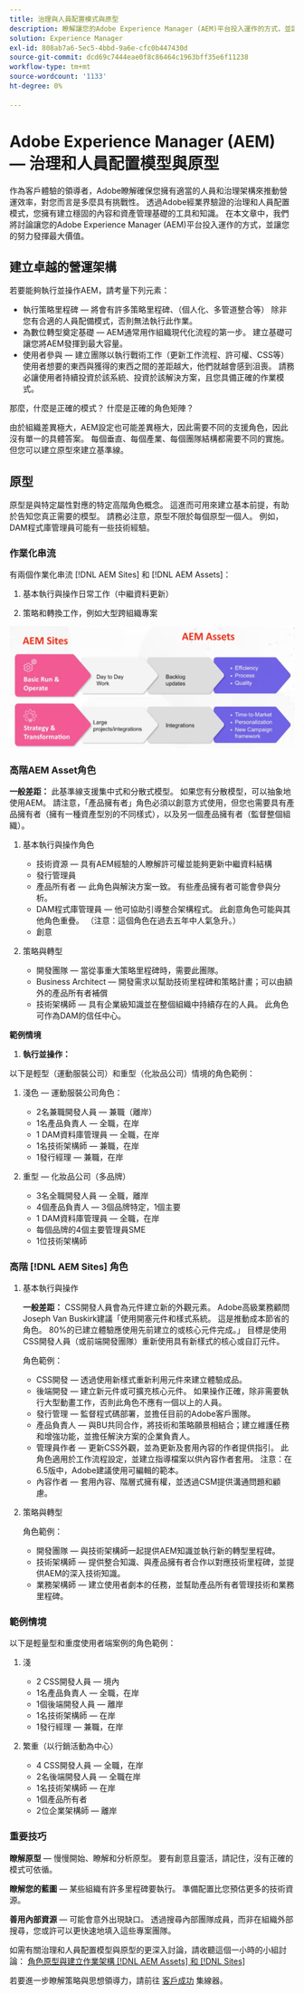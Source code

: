 ```yaml
---
title: 治理與人員配置模式與原型
description: 瞭解讓您的Adobe Experience Manager (AEM)平台投入運作的方式，並讓您的努力發揮最大價值。
solution: Experience Manager
exl-id: 808ab7a6-5ec5-4bbd-9a6e-cfc0b447430d
source-git-commit: dcd69c7444eae0f8c86464c1963bff35e6f11238
workflow-type: tm+mt
source-wordcount: '1133'
ht-degree: 0%

---
```


# Adobe Experience Manager (AEM) — 治理和人員配置模型與原型

作為客戶體驗的領導者，Adobe瞭解確保您擁有適當的人員和治理架構來推動營運效率，對您而言是多麼具有挑戰性。 透過Adobe經業界驗證的治理和人員配置模式，您擁有建立穩固的內容和資產管理基礎的工具和知識。 在本文章中，我們將討論讓您的Adobe Experience Manager (AEM)平台投入運作的方式，並讓您的努力發揮最大價值。

## 建立卓越的營運架構

若要能夠執行並操作AEM，請考量下列元素：

* 執行策略里程碑 — 將會有許多策略里程碑、（個人化、多管道整合等） 除非您有合適的人員配備模式，否則無法執行此作業。
* 為數位轉型奠定基礎 — AEM通常用作組織現代化流程的第一步。 建立基礎可讓您將AEM發揮到最大容量。
* 使用者參與 — 建立團隊以執行戰術工作（更新工作流程、許可權、CSS等） 使用者想要的東西與獲得的東西之間的差距越大，他們就越會感到沮喪。 請務必讓使用者持續投資於該系統、投資於該解決方案，且您具備正確的作業模式。

那麼，什麼是正確的模式？ 什麼是正確的角色矩陣？

由於組織差異極大，AEM設定也可能差異極大，因此需要不同的支援角色，因此沒有單一的具體答案。 每個垂直、每個產業、每個團隊結構都需要不同的實施。 但您可以建立原型來建立基準線。

## 原型

原型是與特定屬性對應的特定高階角色概念。 這進而可用來建立基本前提，有助於告知您真正需要的模型。 請務必注意，原型不限於每個原型一個人。 例如，DAM程式庫管理員可能有一些技術經驗。

### 作業化串流

有兩個作業化串流 [!DNL AEM Sites] 和 [!DNL AEM Assets]：

1. 基本執行與操作日常工作（中繼資料更新）

1. 策略和轉換工作，例如大型跨組織專案

![作業化資料流](assets/streams-of-operationalization.png)

### 高階AEM Asset角色

**一般差距：** 此基準線支援集中式和分散式模型。 如果您有分散模型，可以抽象地使用AEM。 請注意，「產品擁有者」角色必須以創意方式使用，但您也需要具有產品擁有者（擁有一種資產型別的不同樣式），以及另一個產品擁有者（監督整個組織）。

1. 基本執行與操作角色

   * 技術資源 — 具有AEM經驗的人瞭解許可權並能夠更新中繼資料結構
   * 發行管理員
   * 產品所有者 — 此角色與解決方案一致。 有些產品擁有者可能會參與分析。
   * DAM程式庫管理員 — 他可協助引導整合架構程式。 此創意角色可能與其他角色重疊。 （注意：這個角色在過去五年中人氣急升。）
   * 創意

1. 策略與轉型

   * 開發團隊 — 當從事重大策略里程碑時，需要此團隊。
   * Business Architect — 開發需求以幫助技術里程碑和策略計畫；可以由額外的產品所有者補償
   * 技術架構師 — 具有企業級知識並在整個組織中持續存在的人員。 此角色可作為DAM的信任中心。

**範例情境**

1. **執行並操作：**

以下是輕型（運動服裝公司）和重型（化妝品公司）情境的角色範例：

1. 淺色 — 運動服裝公司角色：

   * 2名兼職開發人員 — 兼職（離岸）
   * 1名產品負責人 — 全職，在岸
   * 1 DAM資料庫管理員 — 全職，在岸
   * 1名技術架構師 — 兼職，在岸
   * 1發行經理 — 兼職，在岸

1. 重型 — 化妝品公司（多品牌）

   * 3名全職開發人員 — 全職，離岸
   * 4個產品負責人 — 3個品牌特定，1個主要
   * 1 DAM資料庫管理員 — 全職，在岸
   * 每個品牌的4個主要管理員SME
   * 1位技術架構師

### 高階 [!DNL AEM Sites] 角色

1. 基本執行與操作

   **一般差距：** CSS開發人員會為元件建立新的外觀元素。 Adobe高級業務顧問Joseph Van Buskirk建議「使用開塞元件和樣式系統。 這是推動成本節省的角色。 80%的已建立體驗應使用先前建立的或核心元件完成。」 目標是使用CSS開發人員（或前端開發團隊）重新使用具有新樣式的核心或自訂元件。

   角色範例：

   * CSS開發 — 透過使用新樣式重新利用元件來建立體驗成品。
   * 後端開發 — 建立新元件或可擴充核心元件。 如果操作正確，除非需要執行大型動畫工作，否則此角色不應有一個以上的人員。
   * 發行管理 — 監督程式碼部署，並擔任目前的Adobe客戶團隊。
   * 產品負責人 — 與BU共同合作，將技術和策略願景相結合；建立維護任務和增強功能，並擔任解決方案的企業負責人。
   * 管理員作者 — 更新CSS外觀，並為更新及套用內容的作者提供指引。 此角色適用於工作流程設定，並建立指導檔案以供內容作者套用。 注意：在6.5版中，Adobe建議使用可編輯的範本。
   * 內容作者 — 套用內容、階層式擁有權，並透過CSM提供溝通問題和顧慮。

1. 策略與轉型

   角色範例：

   * 開發團隊 — 與技術架構師一起提供AEM知識並執行新的轉型里程碑。
   * 技術架構師 — 提供整合知識、與產品擁有者合作以對應技術里程碑，並提供AEM的深入技術知識。
   * 業務架構師 — 建立使用者劇本的任務，並幫助產品所有者管理技術和業務里程碑。

### 範例情境

以下是輕量型和重度使用者端案例的角色範例：

1. 淺

   * 2 CSS開發人員 — 境內
   * 1名產品負責人 — 全職，在岸
   * 1個後端開發人員 — 離岸
   * 1名技術架構師 — 在岸
   * 1發行經理 — 兼職，在岸

1. 繁重（以行銷活動為中心）

   * 4 CSS開發人員 — 全職，在岸
   * 2名後端開發人員 — 全職在岸
   * 1名技術架構師 — 在岸
   * 1個產品所有者
   * 2位企業架構師 — 離岸

### 重要技巧

**瞭解原型**  — 慢慢開始、瞭解和分析原型。 要有創意且靈活，請記住，沒有正確的模式可依循。

**瞭解您的藍圖**  — 某些組織有許多里程碑要執行。 準備配置比您預估更多的技術資源。

**善用內部資源**  — 可能會意外出現缺口。 透過搜尋內部團隊成員，而非在組織外部搜尋，您或許可以更快速地填入這些專案團隊。

如需有關治理和人員配置模型與原型的更深入討論，請收聽這個一小時的小組討論： [角色原型與建立作業架構 [!DNL AEM Assets] 和 [!DNL Sites]](https://adobecustomersuccess.adobeconnect.com/p8ml5nmy0758mp4/)

若要進一步瞭解策略與思想領導力，請前往 [客戶成功](https://experienceleague.adobe.com/docs/customer-success/customer-success/overview.html) 集線器。
